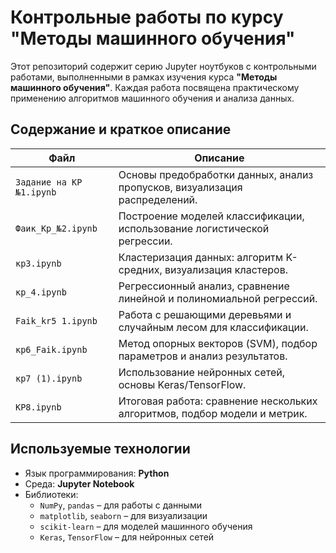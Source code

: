 # Контрольные работы по курсу "Методы машинного обучения"

Этот репозиторий содержит серию Jupyter ноутбуков с контрольными работами, выполненными в рамках изучения курса **"Методы машинного обучения"**. Каждая работа посвящена практическому применению алгоритмов машинного обучения и анализа данных.

## Содержание и краткое описание

| Файл                      | Описание                                                                       |
|---------------------------|--------------------------------------------------------------------------------|
| `Задание на КР №1.ipynb`  | Основы предобработки данных, анализ пропусков, визуализация распределений.     |
| `Фаик_Кр_№2.ipynb`        | Построение моделей классификации, использование логистической регрессии.       |
| `кр3.ipynb`               | Кластеризация данных: алгоритм K-средних, визуализация кластеров.             |
| `кр_4.ipynb`              | Регрессионный анализ, сравнение линейной и полиномиальной регрессий.          |
| `Faik_kr5 1.ipynb`        | Работа с решающими деревьями и случайным лесом для классификации.             |
| `кр6_Faik.ipynb`          | Метод опорных векторов (SVM), подбор параметров и анализ результатов.         |
| `кр7 (1).ipynb`           | Использование нейронных сетей, основы Keras/TensorFlow.                       |
| `КР8.ipynb`               | Итоговая работа: сравнение нескольких алгоритмов, подбор модели и метрик.     |

## Используемые технологии

- Язык программирования: **Python**
- Среда: **Jupyter Notebook**
- Библиотеки:
  - `NumPy`, `pandas` – для работы с данными
  - `matplotlib`, `seaborn` – для визуализации
  - `scikit-learn` – для моделей машинного обучения
  - `Keras`, `TensorFlow` – для нейронных сетей
